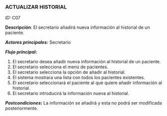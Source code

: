 ### **ACTUALIZAR HISTORIAL**
*ID:* C07	

__Descripción__: El secretario añadirá nueva información al historial de un paciente.

__*Actores principales:*__ Secretario

__*Flujo principal:*__
1. El secretario desea añadir nueva información al historial de un paciente.
2. El secretario selecciona el menú de pacientes.
3. El secretario selecciona  la opción de añadir al historial.
4. El sistema mostrara una lista con todos los pacientes existentes.
5. El secretario seleccionará el paciente al que quiere añadir información al historial.
6. El secretario introducirá la información nueva al historial.

__*Postcondiciones:*__
La información se añadirá y esta no podrá ser modificada posteriormente.

